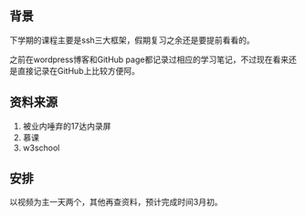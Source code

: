 ## 背景

下学期的课程主要是ssh三大框架，假期复习之余还是要提前看看的。

之前在wordpress博客和GitHub page都记录过相应的学习笔记，不过现在看来还是直接记录在GitHub上比较方便阿。

## 资料来源

1. 被业内唾弃的17达内录屏
2. 慕课
3. w3school

## 安排

以视频为主一天两个，其他再查资料，预计完成时间3月初。


